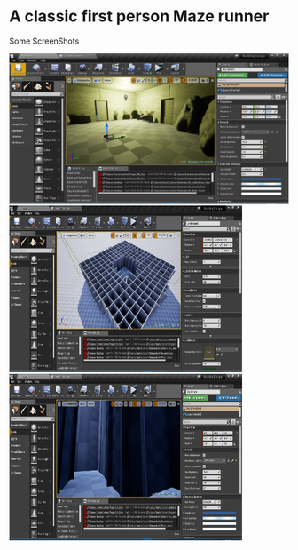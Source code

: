 # A classic first person Maze runner

Some ScreenShots

<img src="Images/Capture3.PNG"><br/>
<img src="Images/Capture.PNG" height="300" width="420"/> &nbsp;&nbsp;<img src="Images/Capture2.PNG" height="300" width="420"/>
